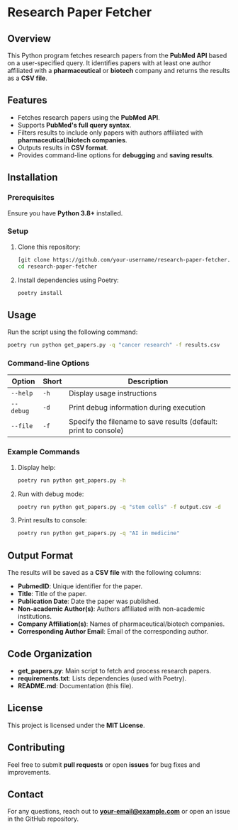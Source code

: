 # Research Paper Fetcher

## Overview
This Python program fetches research papers from the **PubMed API** based on a user-specified query. It identifies papers with at least one author affiliated with a **pharmaceutical** or **biotech** company and returns the results as a **CSV file**.

## Features
- Fetches research papers using the **PubMed API**.
- Supports **PubMed's full query syntax**.
- Filters results to include only papers with authors affiliated with **pharmaceutical/biotech companies**.
- Outputs results in **CSV format**.
- Provides command-line options for **debugging** and **saving results**.

## Installation
### Prerequisites
Ensure you have **Python 3.8+** installed.

### Setup
1. Clone this repository:
   ```sh
   [git clone https://github.com/your-username/research-paper-fetcher.git](https://github.com/shruti280401/Backend-takehome-problem.git)
   cd research-paper-fetcher
   ```
2. Install dependencies using Poetry:
   ```sh
   poetry install
   ```

## Usage
Run the script using the following command:
```sh
poetry run python get_papers.py -q "cancer research" -f results.csv
```

### Command-line Options
| Option | Short | Description |
|--------|-------|-------------|
| `--help` | `-h` | Display usage instructions |
| `--debug` | `-d` | Print debug information during execution |
| `--file` | `-f` | Specify the filename to save results (default: print to console) |

### Example Commands
1. Display help:
   ```sh
   poetry run python get_papers.py -h
   ```
2. Run with debug mode:
   ```sh
   poetry run python get_papers.py -q "stem cells" -f output.csv -d
   ```
3. Print results to console:
   ```sh
   poetry run python get_papers.py -q "AI in medicine"
   ```

## Output Format
The results will be saved as a **CSV file** with the following columns:
- **PubmedID**: Unique identifier for the paper.
- **Title**: Title of the paper.
- **Publication Date**: Date the paper was published.
- **Non-academic Author(s)**: Authors affiliated with non-academic institutions.
- **Company Affiliation(s)**: Names of pharmaceutical/biotech companies.
- **Corresponding Author Email**: Email of the corresponding author.

## Code Organization
- **get_papers.py**: Main script to fetch and process research papers.
- **requirements.txt**: Lists dependencies (used with Poetry).
- **README.md**: Documentation (this file).

## License
This project is licensed under the **MIT License**.

## Contributing
Feel free to submit **pull requests** or open **issues** for bug fixes and improvements.

## Contact
For any questions, reach out to **your-email@example.com** or open an issue in the GitHub repository.

